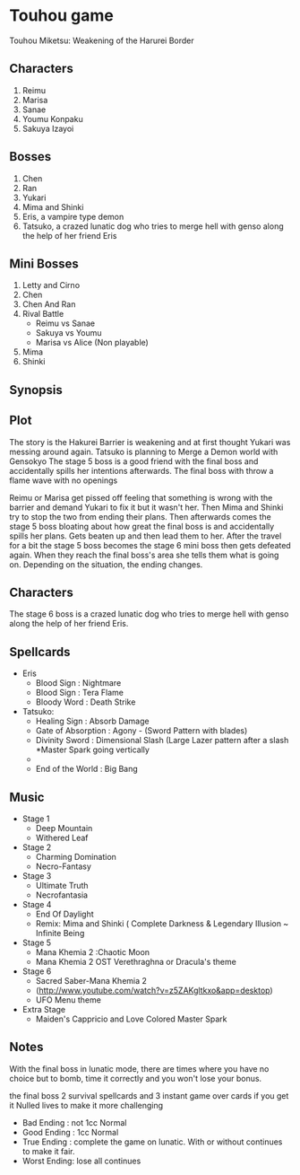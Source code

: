 Touhou game
===========
Touhou Miketsu: Weakening of the Harurei Border

Characters
----------
1. Reimu
2. Marisa
3. Sanae
4. Youmu Konpaku
5. Sakuya Izayoi

Bosses
------
1. Chen
2. Ran
3. Yukari
4. Mima and Shinki
5. Eris, a vampire type demon
6. Tatsuko, a crazed lunatic dog who tries to merge hell with genso along the help of her friend Eris

Mini Bosses
-----------
1. Letty and Cirno
2. Chen
3. Chen And Ran
4. Rival Battle
    * Reimu vs Sanae
    * Sakuya vs Youmu
    * Marisa vs Alice (Non playable)
5. Mima 
6. Shinki

Synopsis
--------

Plot
----
The story is the Hakurei Barrier is weakening and at first thought Yukari was messing around again.
Tatsuko is planning to Merge a Demon world with Gensokyo
The stage 5 boss is a good friend with the final boss and accidentally spills her intentions afterwards.
The final boss with throw a flame wave with no openings

Reimu or Marisa get pissed off feeling that something is wrong with the barrier
and demand Yukari to fix it but it wasn't her. Then Mima and Shinki try to stop the two from ending
their plans. Then afterwards comes the stage 5 boss bloating about how great the final boss is and accidentally
spills her plans. Gets beaten up and then lead them to her. After the travel for a bit the stage 5 boss
becomes the stage 6 mini boss then gets defeated again. When they reach the final boss's area she tells
them what is going on. Depending on the situation, the ending changes.

Characters
----------

The stage 6 boss is a crazed lunatic dog who tries to merge hell with genso along the help of her friend Eris.

Spellcards
----------

* Eris
    * Blood Sign         : Nightmare
    * Blood Sign         : Tera Flame
    * Bloody Word        : Death Strike
* Tatsuko:
    * Healing Sign       : Absorb Damage
    * Gate of Absorption : Agony         - (Sword Pattern with blades)
    * Divinity Sword     : Dimensional Slash (Large Lazer pattern after a slash *Master Spark going vertically
    * 
    * End of the World   : Big Bang
    
Music
-----

* Stage 1
    * Deep Mountain
    * Withered Leaf
* Stage 2
    * Charming Domination
    * Necro-Fantasy
* Stage 3
    * Ultimate Truth
    * Necrofantasia
* Stage 4
    * End Of Daylight
    * Remix: Mima and Shinki ( Complete Darkness & Legendary Illusion ~ Infinite Being 
* Stage 5
    * Mana Khemia 2 :Chaotic Moon
    * Mana Khemia 2 OST Verethraghna or Dracula's theme
* Stage 6
    * Sacred Saber-Mana Khemia 2 
    * (http://www.youtube.com/watch?v=z5ZAKgltkxo&app=desktop)
    * UFO Menu theme
* Extra Stage
    * Maiden's Cappricio and Love Colored Master Spark

Notes
-----
With the final boss in lunatic mode, there are times where you have no choice but to bomb, time it correctly
and you won't lose your bonus.

the final boss 2 survival spellcards and 3 instant game over cards if you get it
Nulled lives to make it more challenging

* Bad  Ending : not 1cc Normal
* Good Ending : 1cc Normal
* True Ending : complete the game on lunatic. With or without continues to make it fair.
* Worst Ending: lose all continues
